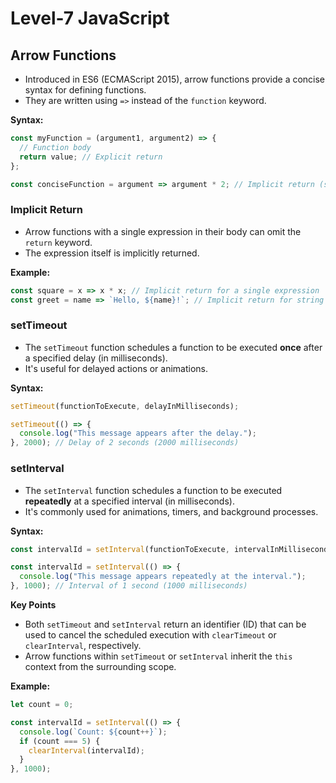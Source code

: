 # Level-7 JavaScript

## Arrow Functions

- Introduced in ES6 (ECMAScript 2015), arrow functions provide a concise syntax for defining functions.
- They are written using `=>` instead of the `function` keyword.

**Syntax:**

```javascript
const myFunction = (argument1, argument2) => {
  // Function body
  return value; // Explicit return
};

const conciseFunction = argument => argument * 2; // Implicit return (single expression)
```

### Implicit Return

- Arrow functions with a single expression in their body can omit the `return` keyword.
- The expression itself is implicitly returned.

**Example:**

```javascript
const square = x => x * x; // Implicit return for a single expression
const greet = name => `Hello, ${name}!`; // Implicit return for string interpolation
```

### setTimeout

- The `setTimeout` function schedules a function to be executed **once** after a specified delay (in milliseconds).
- It's useful for delayed actions or animations.

**Syntax:**

```javascript
setTimeout(functionToExecute, delayInMilliseconds);
```

```javascript
setTimeout(() => {
  console.log("This message appears after the delay.");
}, 2000); // Delay of 2 seconds (2000 milliseconds)
```

### setInterval

- The `setInterval` function schedules a function to be executed **repeatedly** at a specified interval (in milliseconds).
- It's commonly used for animations, timers, and background processes.

**Syntax:**

```javascript
const intervalId = setInterval(functionToExecute, intervalInMilliseconds);
```

```javascript
const intervalId = setInterval(() => {
  console.log("This message appears repeatedly at the interval.");
}, 1000); // Interval of 1 second (1000 milliseconds)
```

**Key Points**

- Both `setTimeout` and `setInterval` return an identifier (ID) that can be used to cancel the scheduled execution with `clearTimeout` or `clearInterval`, respectively.
- Arrow functions within `setTimeout` or `setInterval` inherit the `this` context from the surrounding scope.

**Example:**

```javascript
let count = 0;

const intervalId = setInterval(() => {
  console.log(`Count: ${count++}`);
  if (count === 5) {
    clearInterval(intervalId);
  }
}, 1000);
```